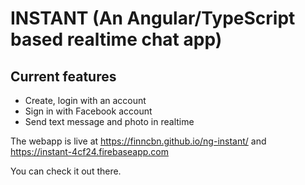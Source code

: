 # INSTANT (An Angular/TypeScript based realtime chat app)

## Current features
- Create, login with an account
- Sign in with Facebook account
- Send text message and photo in realtime

The webapp is live at https://finncbn.github.io/ng-instant/ and https://instant-4cf24.firebaseapp.com 

You can check it out there.
